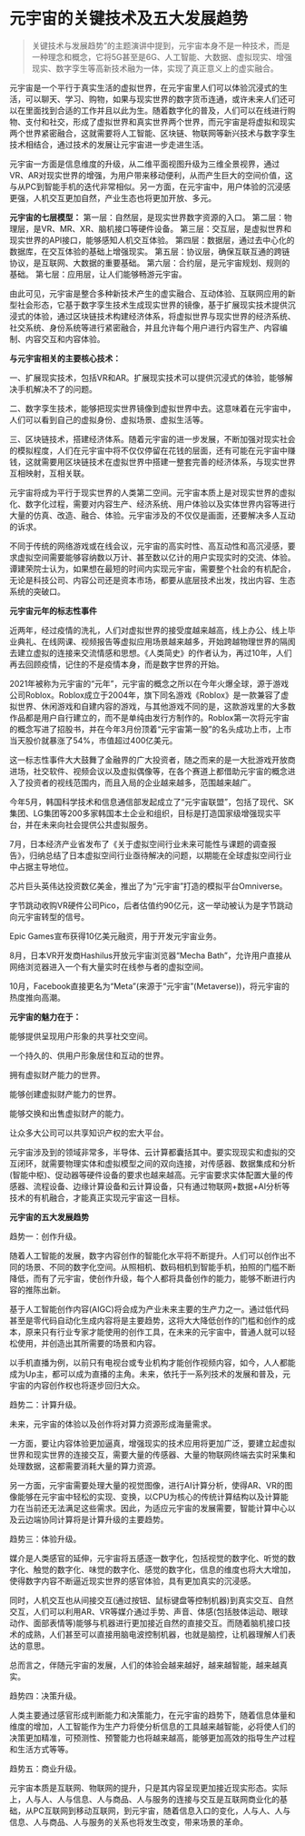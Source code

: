 #                     元宇宙的关键技术及五大发展趋势



> 关键技术与发展趋势”的主题演讲中提到，元宇宙本身不是一种技术，而是一种理念和概念，它将5G甚至是6G、人工智能、大数据、虚拟现实、增强现实、数字孪生等高新技术融为一体，实现了真正意义上的虚实融合。



元宇宙是一个平行于真实生活的虚拟世界，在元宇宙里人们可以体验沉浸式的生活，可以聊天、学习、购物，如果与现实世界的数字货币连通，或许未来人们还可以在里面找到合适的工作并且以此为生。随着数字化的普及，人们可以在线进行购物、支付和社交，形成了虚拟世界和真实世界两个世界，而元宇宙是将虚拟和现实两个世界紧密融合，这就需要将人工智能、区块链、物联网等新兴技术与数字孪生技术相结合，通过技术的发展让元宇宙进一步走进生活。

元宇宙一方面是信息维度的升级，从二维平面视图升级为三维全景视界，通过VR、AR对现实世界的增强，为用户带来移动便利，从而产生巨大的空间价值，这与从PC到智能手机的迭代非常相似。另一方面，在元宇宙中，用户体验的沉浸感更强，人机交互更加自然，产业生态也将更加开放、多元。



**元宇宙的七层模型：**
第一层：自然层，是现实世界数字资源的入口。
第二层：物理层，是VR、MR、XR、脑机接口等硬件设备。
第三层：交互层，是虚拟世界和现实世界的API接口，能够感知人机交互体验。
第四层：数据层，通过去中心化的数据库，在交互体验的基础上增强现实。
第五层：协议层，确保互联互通的跨链协议，是互联网、大数据的重要基础。
第六层：合约层，是元宇宙规划、规则的基础。
第七层：应用层，让人们能够畅游元宇宙。

由此可见，元宇宙是整合多种新技术产生的虚实融合、互动体验、互联网应用的新型社会形态，它基于数字孪生技术生成现实世界的镜像，基于扩展现实技术提供沉浸式的体验，通过区块链技术构建经济体系，将虚拟世界与现实世界的经济系统、社交系统、身份系统等进行紧密融合，并且允许每个用户进行内容生产、内容编制、内容交互和内容体验。



**与元宇宙相关的主要核心技术：**

一、扩展现实技术，包括VR和AR。扩展现实技术可以提供沉浸式的体验，能够解决手机解决不了的问题。

二、数字孪生技术，能够把现实世界镜像到虚拟世界中去。这意味着在元宇宙中，人们可以看到自己的虚拟身份、虚拟场景、虚拟生活等。


三、区块链技术，搭建经济体系。随着元宇宙的进一步发展，不断加强对现实社会的模拟程度，人们在元宇宙中将不仅仅停留在花钱的层面，还有可能在元宇宙中赚钱，这就需要用区块链技术在虚拟世界中搭建一整套完善的经济体系，与现实世界互相映射，互相关联。



元宇宙将成为平行于现实世界的人类第二空间。元宇宙本质上是对现实世界的虚拟化、数字化过程，需要对内容生产、经济系统、用户体验以及实体世界内容等进行大量的仿真、改造、融合、体验。元宇宙涉及的不仅仅是画面，还要解决多人互动的诉求。

不同于传统的网络游戏或在线会议，元宇宙的高实时性、高互动性和高沉浸感，要求虚拟空间需要能够容纳数以万计、甚至数以亿计的用户实现实时的交流、体验。谭建荣院士认为，如果想在最短的时间内实现元宇宙，需要整个社会的有机配合，无论是科技公司、内容公司还是资本市场，都要从底层技术出发，找出内容、生态系统的突破口。

 

**元宇宙元年的标志性事件**

近两年，经过疫情的洗礼，人们对虚拟世界的接受度越来越高，线上办公、线上毕业典礼、在线网课、视频报告等虚拟应用场景越来越多，开始跨越物理世界的隔阂去建立虚拟的连接来交流情感和思想。《人类简史》的作者认为，再过10年，人们再去回顾疫情，记住的不是疫情本身，而是数字世界的开始。

2021年被称为元宇宙的“元年”，元宇宙的概念之所以在今年火爆全球，源于游戏公司Roblox。Roblox成立于2004年，旗下同名游戏《Roblox》是一款兼容了虚拟世界、休闲游戏和自建内容的游戏，与其他游戏不同的是，这款游戏里的大多数作品都是用户自行建立的，而不是单纯由发行方制作的。Roblox第一次将元宇宙的概念写进了招股书，并在今年3月份顶着“元宇宙第一股”的名头成功上市，上市当天股价就暴涨了54%，市值超过400亿美元。

这一标志性事件大大鼓舞了金融界的广大投资者，随之而来的是一大批游戏开放商进场，社交软件、视频会议以及虚拟偶像等，在各个赛道上都借助元宇宙的概念进入了投资者的视线范围内，而且入局的企业越来越多，范围越来越广。

今年5月，韩国科学技术和信息通信部发起成立了“元宇宙联盟”，包括了现代、SK集团、LG集团等200多家韩国本土企业和组织，目标是打造国家级增强现实平台，并在未来向社会提供公共虚拟服务。

7月，日本经济产业省发布了《关于虚拟空间行业未来可能性与课题的调查报告》，归纳总结了日本虚拟空间行业亟待解决的问题，以期能在全球虚拟空间行业中占据主导地位。

芯片巨头英伟达投资数亿美金，推出了为“元宇宙”打造的模拟平台Omniverse。

字节跳动收购VR硬件公司Pico，后者估值约90亿元，这一举动被认为是字节跳动向元宇宙转型的信号。

Epic Games宣布获得10亿美元融资，用于开发元宇宙业务。

8月，日本VR开发商Hashilus开放元宇宙浏览器“Mecha Bath”，允许用户直接从网络浏览器进入一个有大量实时在线参与者的虚拟空间。

10月，Facebook直接更名为“Meta”(来源于“元宇宙”(Metaverse))，将元宇宙的热度推向高潮。



**元宇宙的魅力在于：**

能够提供呈现用户形象的共享社交空间。

一个持久的、供用户形象居住和互动的世界。

拥有虚拟财产能力的世界。

能够创建虚拟财产能力的世界。

能够交换和出售虚拟财产的能力。

让众多大公司可以共享知识产权的宏大平台。

元宇宙涉及到的领域非常多，半导体、云计算都囊括其中。要实现现实和虚拟的交互闭环，就需要物理实体和虚拟模型之间的双向连接，对传感器、数据集成和分析(智能中枢)、促动器等硬件设备的要求也越来越高。元宇宙要求实体配置大量的传感器、流程设备、边缘计算设备和云计算设备，只有通过物联网+数据+AI分析等技术的有机融合，才能真正实现元宇宙这一目标。



**元宇宙的五大发展趋势**

趋势一：创作升级。

随着人工智能的发展，数字内容创作的智能化水平将不断提升。人们可以创作出不同的场景、不同的数字化空间。从照相机、数码相机到智能手机，拍照的门槛不断降低，而有了元宇宙，使创作升级，每个人都将具备创作的能力，能够不断进行内容的推陈出新。

基于人工智能创作内容(AIGC)将会成为产业未来主要的生产力之一。通过低代码甚至是零代码自动化生成内容将是主要趋势，这将大大降低创作的门槛和创作的成本，原来只有行业专家才能使用的创作工具，在未来的元宇宙中，普通人就可以轻松使用，并创造出其所需要的场景和内容。

以手机直播为例，以前只有电视台或专业机构才能创作视频内容，如今，人人都能成为Up主，都可以成为直播的主角。未来，依托于一系列技术的发展和普及，元宇宙的内容创作权也将逐步回归大众。

趋势二：计算升级。

未来，元宇宙的体验以及创作将对算力资源形成海量需求。

一方面，要让内容体验更加逼真，增强现实的技术应用将更加广泛，要建立起虚拟世界和现实世界的连接交互，需要大量的传感器、大量的物联网终端去实时采集和处理数据，这都需要消耗大量的算力资源。

另一方面，元宇宙需要处理大量的视觉图像，进行AI计算分析，使得AR、VR的图像能够在元宇宙中轻松的实现、变换，以CPU为核心的传统计算结构以及计算能力在当前还无法满足这些需求。因此，为适应元宇宙的发展需要，智能计算中心以及云边端协同计算将是计算升级的主要趋势。

趋势三：体验升级。

媒介是人类感官的延伸，元宇宙将五感逐一数字化，包括视觉的数字化、听觉的数字化、触觉的数字化、味觉的数字化、感觉的数字化，信息的维度也将大大增加，使得数字内容不断逼近现实世界的感官体验，具有更加真实的沉浸感。

同时，人机交互也从间接交互(通过按钮、鼠标键盘等控制机器)到真实交互、自然交互，人们可以利用AR、VR等媒介通过手势、声音、体感(包括肢体运动、眼球动作、面部表情等)能够与机器进行更加接近自然的直接交互。而随着脑机接口技术的成熟，人们甚至可以直接用脑电波控制机器，也就是脑控，让机器理解人们表达的意思。

总而言之，伴随元宇宙的发展，人们的体验会越来越好，越来越智能，越来越真实。

趋势四：决策升级。

人类主要通过感官形成判断能力和决策能力，在元宇宙的趋势下，随着信息体量和维度的增加，人工智能作为生产力将使分析信息的工具越来越智能，必将使人们的决策更加精准，可预测性、预警能力也将越来越高，能够更加高效的指导生产过程和生活方式等等。

趋势五：商业升级。

元宇宙本质是互联网、物联网的提升，只是其内容呈现更加接近现实形态。实际上，人与人、人与信息、人与商品、人与服务的连接与交互是互联网商业化的基础，从PC互联网到移动互联网，到元宇宙，随着信息入口的变化，人与人、人与信息、人与商品、人与服务的关系也将发生改变，带来场景的革命。
